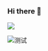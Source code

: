 ### Hi there 👋

![](https://github-readme-stats.vercel.app/api?username=lpya&theme=dark)

![测试](https://img.shields.io/github/workflow/status/lpya/1/aa?color=1&label=1&logo=1&logoColor=1)
